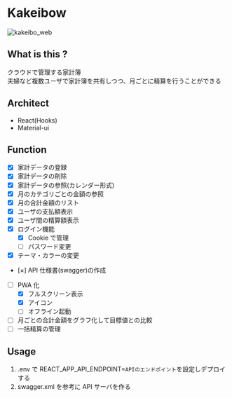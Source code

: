 # Kakeibow

![kakeibo_web](https://user-images.githubusercontent.com/24493250/127496373-005c6969-7b47-482c-8690-9168fb77786f.gif)

## What is this ?

クラウドで管理する家計簿  
夫婦など複数ユーザで家計簿を共有しつつ、月ごとに精算を行うことができる

## Architect

- React(Hooks)
- Material-ui

## Function

- [x] 家計データの登録
- [x] 家計データの削除
- [x] 家計データの参照(カレンダー形式)
- [x] 月のカテゴリごとの金額の参照
- [x] 月の合計金額のリスト
- [x] ユーザの支払額表示
- [x] ユーザ間の精算額表示
- [x] ログイン機能
  - [x] Cookie で管理
  - [ ] パスワード変更
- [x] テーマ・カラーの変更
- [×] API 仕様書(swagger)の作成
- [ ] PWA 化
  - [x] フルスクリーン表示
  - [x] アイコン
  - [ ] オフライン起動
- [ ] 月ごとの合計金額をグラフ化して目標値との比較
- [ ] 一括精算の管理

## Usage

1. .env で REACT_APP_API_ENDPOINT=`APIのエンドポイント`を設定しデプロイする
2. swagger.xml を参考に API サーバを作る
